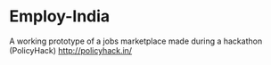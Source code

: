 # Employ-India
A working prototype of a jobs marketplace made during a hackathon (PolicyHack) http://policyhack.in/
